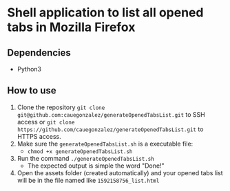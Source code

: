 # Shell application to list all opened tabs in Mozilla Firefox

## Dependencies
- Python3

## How to use
1. Clone the repository ```git clone git@github.com:cauegonzalez/generateOpenedTabsList.git``` to SSH access or ```git clone https://github.com/cauegonzalez/generateOpenedTabsList.git``` to HTTPS access.
1. Make sure the `generateOpenedTabsList.sh` is a executable file:
    - ```chmod +x generateOpenedTabsList.sh```
1. Run the command ```./generateOpenedTabsList.sh```
    - The expected output is simple the word "Done!"
1. Open the assets folder (created automatically) and your opened tabs list will be in the file named like `1592158756_list.html`